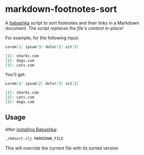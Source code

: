 # markdown-footnotes-sort

A [babashka](https://github.com/babashka/babashka#installation) script to sort footnotes and their links in a Markdown document.
*The script replaces the file's content in-place!*

For example, for the following input:

``` markdown
Lorem[1] ipsum[3] dolor[2] sit[3]

[1]: sharks.com
[2]: dogs.com
[3]: cats.com
```

You'll get:

``` markdown
Lorem[1] ipsum[2] dolor[3] sit[2]

[1]: sharks.com
[2]: cats.com 
[3]: dogs.com 
```

## Usage

After [installing Babashka](https://github.com/babashka/babashka#installation):

``` bash
./mdsort.clj MARKDOWN_FILE
```

This will override the current file with its sorted version
